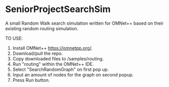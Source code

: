 # SeniorProjectSearchSim
A small Random Walk search simulation written for OMNet++ based on their existing random routing simulation.

TO USE:
1. Install OMNet++ https://omnetpp.org/.
2. Download/pull the repo.
3. Copy downloaded files to <omnetpp install folder>/samples/routing.
4. Run "routing" within the OMNet++ IDE.
5. Select "SearchRandomGraph" on first pop up.
6. Input an amount of nodes for the graph on second popup.
7. Press Run button.
